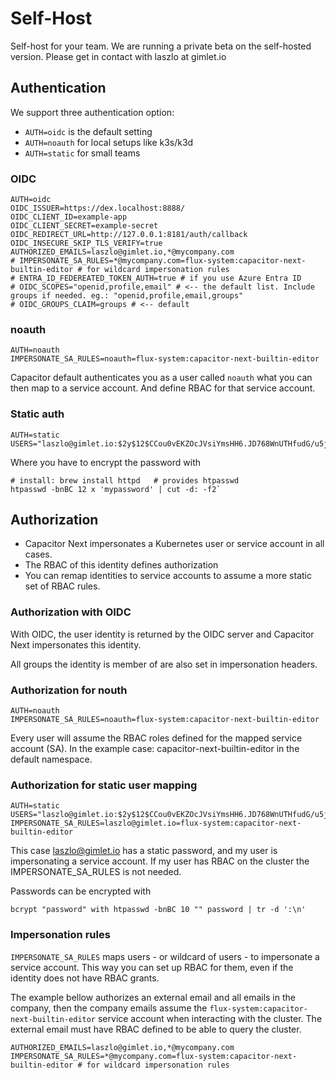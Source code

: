 # Self-Host

Self-host for your team. We are running a private beta on the self-hosted version. Please get in contact with laszlo at gimlet.io

## Authentication

We support three authentication option:
- `AUTH=oidc` is the default setting
- `AUTH=noauth` for local setups like k3s/k3d
- `AUTH=static` for small teams

### OIDC

```
AUTH=oidc
OIDC_ISSUER=https://dex.localhost:8888/
OIDC_CLIENT_ID=example-app
OIDC_CLIENT_SECRET=example-secret
OIDC_REDIRECT_URL=http://127.0.0.1:8181/auth/callback
OIDC_INSECURE_SKIP_TLS_VERIFY=true
AUTHORIZED_EMAILS=laszlo@gimlet.io,*@mycompany.com
# IMPERSONATE_SA_RULES=*@mycompany.com=flux-system:capacitor-next-builtin-editor # for wildcard impersonation rules
# ENTRA_ID_FEDEREATED_TOKEN_AUTH=true # if you use Azure Entra ID
# OIDC_SCOPES="openid,profile,email" # <-- the default list. Include groups if needed. eg.: "openid,profile,email,groups"
# OIDC_GROUPS_CLAIM=groups # <-- default
```

### noauth

```
AUTH=noauth
IMPERSONATE_SA_RULES=noauth=flux-system:capacitor-next-builtin-editor
```

Capacitor default authenticates you as a user called `noauth` what you can then map to a service account. And define RBAC for that service account.

### Static auth

```
AUTH=static
USERS="laszlo@gimlet.io:$2y$12$CCou0vEKZOcJVsiYmsHH6.JD768WnUTHfudG/u5jWjNcAzgItdbgG"
```

Where you have to encrypt the password with

```
# install: brew install httpd   # provides htpasswd
htpasswd -bnBC 12 x 'mypassword' | cut -d: -f2`
```

## Authorization

- Capacitor Next impersonates a Kubernetes user or service account in all cases.
- The RBAC of this identity defines authorization
- You can remap identities to service accounts to assume a more static set of RBAC rules.

### Authorization with OIDC

With OIDC, the user identity is returned by the OIDC server and Capacitor Next impersonates this identity.

All groups the identity is member of are also set in impersonation headers.

### Authorization for nouth

```
AUTH=noauth
IMPERSONATE_SA_RULES=noauth=flux-system:capacitor-next-builtin-editor
```

Every user will assume the RBAC roles defined for the mapped service account (SA). In the example case: capacitor-next-builtin-editor in the default namespace.

### Authorization for static user mapping

```
AUTH=static
USERS="laszlo@gimlet.io:$2y$12$CCou0vEKZOcJVsiYmsHH6.JD768WnUTHfudG/u5jWjNcAzgItdbgG[,anotheruser:password]"
IMPERSONATE_SA_RULES=laszlo@gimlet.io=flux-system:capacitor-next-builtin-editor
```

This case laszlo@gimlet.io has a static password, and my user is impersonating a service account. If my user has RBAC on the cluster the IMPERSONATE_SA_RULES is not needed.

Passwords can be encrypted with

```
bcrypt "password" with htpasswd -bnBC 10 "" password | tr -d ':\n'
```

### Impersonation rules

`IMPERSONATE_SA_RULES` maps users - or wildcard of users - to impersonate a service account. This way you can set up RBAC for them, even if the identity does not have RBAC grants.

The example bellow authorizes an external email and all emails in the company, then the company emails assume the `flux-system:capacitor-next-builtin-editor` service account when interacting with the cluster. The external email must have RBAC defined to be able to query the cluster.

```
AUTHORIZED_EMAILS=laszlo@gimlet.io,*@mycompany.com
IMPERSONATE_SA_RULES=*@mycompany.com=flux-system:capacitor-next-builtin-editor # for wildcard impersonation rules
```

